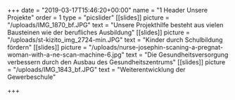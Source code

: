 +++
date = "2019-03-17T15:46:20+00:00"
name = "1 Header Unsere Projekte"
order = 1
type = "picslider"
[[slides]]
picture = "/uploads/IMG_1870_bf.JPG"
text = "Unsere Projekthilfe besteht aus vielen Bausteinen wie der berufliches Ausbildung"
[[slides]]
picture = "/uploads/st-kizito_img_2724-min.JPG"
text = "Kinder durch Schulbildung fördern"
[[slides]]
picture = "/uploads/nurse-josephin-scaning-a-pregnat-woman-with-a-ne-scan-machine-6.jpg"
text = "Die Gesundheitsversorgung verbessern durch den Ausbau des Gesundheitszentrums"
[[slides]]
picture = "/uploads/IMG_1843_bf.JPG"
text = "Weiterentwicklung der Gewerbeschule"

+++
